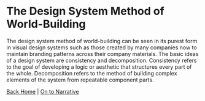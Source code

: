 # The Design System Method of World-Building

The design system method of world-building can be seen in its purest form in visual design systems such as those created by many companies now to maintain branding patterns across their company materials. The basic ideas of a design system are consistency and decomposition. Consistency refers to the goal of developing a logic or aesthetic that structures every part of the whole. Decomposition refers to the method of building complex elements of the system from repeatable component parts.


[Back Home](/) | [On to Narrative](narrative.md)
